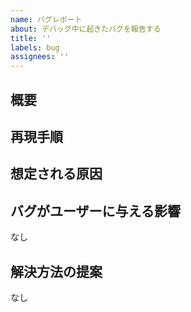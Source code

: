 ```yaml
---
name: バグレポート
about: デバッグ中に起きたバグを報告する
title: ''
labels: bug
assignees: ''
---
```


## 概要


## 再現手順
<!-- 再現できていない場合や目に見えない場合はその旨を記載 -->


## 想定される原因
<!-- 特定できていない場合はその旨を記載 -->


## バグがユーザーに与える影響
<!-- もしあれば記載 -->
なし

## 解決方法の提案
<!-- もしあれば記載 -->
なし
